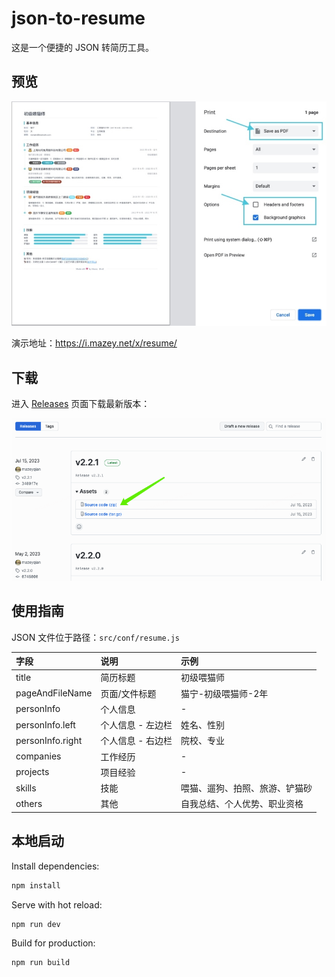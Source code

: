 # json-to-resume

这是一个便捷的 JSON 转简历工具。

## 预览

![Resume Demo](./images/json-to-resume-print-v1-w800.jpg)

演示地址：<https://i.mazey.net/x/resume/>

## 下载

进入 [Releases](https://github.com/mazeyqian/json-to-resume/releases) 页面下载最新版本：

![Releases](./images/json-to-resume-releases-145811-w800.png)

## 使用指南

JSON 文件位于路径：`src/conf/resume.js`

| 字段 | 说明 | 示例 |
| :------------ | :------------ | :------------ |
| title | 简历标题 | 初级喂猫师 |
| pageAndFileName | 页面/文件标题 | 猫宁-初级喂猫师-2年 |
| personInfo | 个人信息 | - |
| personInfo.left | 个人信息 - 左边栏 | 姓名、性别 |
| personInfo.right | 个人信息 - 右边栏  |  院校、专业 |
| companies | 工作经历 | - |
| projects | 项目经验 | - |
| skills | 技能 | 喂猫、遛狗、拍照、旅游、铲猫砂 |
| others | 其他 | ⾃我总结、个人优势、职业资格 |

## 本地启动

Install dependencies:

```bash
npm install
```

Serve with hot reload:

```bash
npm run dev
```

Build for production:

```bash
npm run build
```
